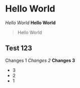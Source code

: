 # Hello World
_Hello World_
**Hello World**
> Hello World

## Test 123

Changes 1
_Changes 2_
**Changes 3**
- 3
- 2
- 1
